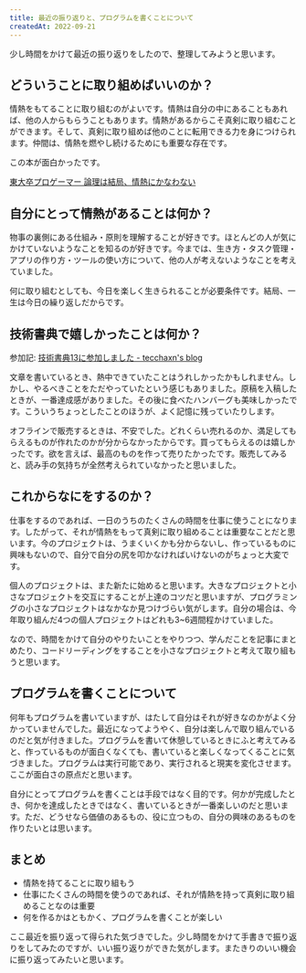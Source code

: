 ```yaml
---
title: 最近の振り返りと、プログラムを書くことについて
createdAt: 2022-09-21
---
```


少し時間をかけて最近の振り返りをしたので、整理してみようと思います。

## どういうことに取り組めばいいのか？

情熱をもてることに取り組むのがよいです。情熱は自分の中にあることもあれば、他の人からもらうこともあります。情熱があるからこそ真剣に取り組むことができます。そして、真剣に取り組めば他のことに転用できる力を身につけられます。仲間は、情熱を燃やし続けるためにも重要な存在です。

この本が面白かったです。

[東大卒プロゲーマー 論理は結局、情熱にかなわない](https://www.amazon.co.jp/dp/B00NPUYN4Q)

## 自分にとって情熱があることは何か？

物事の裏側にある仕組み・原則を理解することが好きです。ほとんどの人が気にかけていないようなことを知るのが好きです。今までは、生き方・タスク管理・アプリの作り方・ツールの使い方について、他の人が考えないようなことを考えていました。

何に取り組むとしても、今日を楽しく生きられることが必要条件です。結局、一生は今日の繰り返しだからです。

## 技術書典で嬉しかったことは何か？

参加記: [技術書典13に参加しました - tecchaxn's blog](https://blog.tekihei2317.com/articles/08bfa7436ad5682d19d00dcc285b3c28/)

文章を書いているとき、熱中できていたことはうれしかったかもしれません。しかし、やるべきことをただやっていたという感じもありました。原稿を入稿したときが、一番達成感がありました。その後に食べたハンバーグも美味しかったです。こういうちょっとしたことのほうが、よく記憶に残っていたりします。

オフラインで販売するときは、不安でした。どれくらい売れるのか、満足してもらえるものが作れたのかが分からなかったからです。買ってもらえるのは嬉しかったです。欲を言えば、最高のものを作って売りたかったです。販売してみると、読み手の気持ちが全然考えられていなかったと思いました。

## これからなにをするのか？

仕事をするのであれば、一日のうちのたくさんの時間を仕事に使うことになります。したがって、それが情熱をもって真剣に取り組めることは重要なことだと思います。今のプロジェクトは、うまくいくかも分からないし、作っているものに興味もないので、自分で自分の尻を叩かなければいけないのがちょっと大変です。

個人のプロジェクトは、また新たに始めると思います。大きなプロジェクトと小さなプロジェクトを交互にすることが上達のコツだと思いますが、プログラミングの小さなプロジェクトはなかなか見つけづらい気がします。自分の場合は、今年取り組んだ4つの個人プロジェクトはどれも3~6週間程かけていました。

なので、時間をかけて自分のやりたいことをやりつつ、学んだことを記事にまとめたり、コードリーディングをすることを小さなプロジェクトと考えて取り組もうと思います。

## プログラムを書くことについて

何年もプログラムを書いていますが、はたして自分はそれが好きなのかがよく分かっていませんでした。最近になってようやく、自分は楽しんで取り組んでいるのだと気が付きました。プログラムを書いて休憩しているときにふと考えてみると、作っているものが面白くなくても、書いていると楽しくなってくることに気づきました。プログラムは実行可能であり、実行されると現実を変化させます。ここが面白さの原点だと思います。

自分にとってプログラムを書くことは手段ではなく目的です。何かが完成したとき、何かを達成したときではなく、書いているときが一番楽しいのだと思います。ただ、どうせなら価値のあるもの、役に立つもの、自分の興味のあるものを作りたいとは思います。

## まとめ

- 情熱を持てることに取り組もう
- 仕事にたくさんの時間を使うのであれば、それが情熱を持って真剣に取り組めることなのは重要
- 何を作るかはともかく、プログラムを書くことが楽しい

ここ最近を振り返って得られた気づきでした。少し時間をかけて手書きで振り返りをしてみたのですが、いい振り返りができた気がします。またきりのいい機会に振り返ってみたいと思います。
